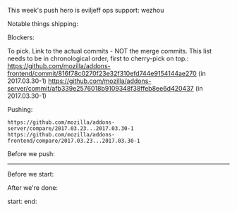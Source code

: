 This week's push hero is eviljeff
ops support: wezhou

Notable things shipping:



Blockers:


To pick.  Link to the actual commits - NOT the merge commits.  This list needs
to be in chronological order, first to cherry-pick on top.:
https://github.com/mozilla/addons-frontend/commit/816f78c0270f23e32f310efd744e9154144ae270 (in 2017.03.30-1)
https://github.com/mozilla/addons-server/commit/afb339e2576018b9109348f38ffeb8ee6d420437 (in 2017.03.30-1)

Pushing:

    https://github.com/mozilla/addons-server/compare/2017.03.23...2017.03.30-1
    https://github.com/mozilla/addons-frontend/compare/2017.03.23...2017.03.30-1


Before we push:

-------------------------------------------------------------------------------
Before we start:


After we're done:

start:
end:
